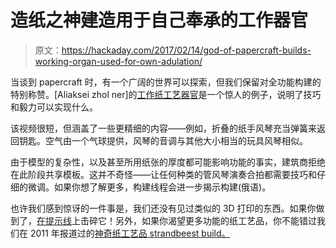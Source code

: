 # 造纸之神建造用于自己奉承的工作器官

> 原文：<https://hackaday.com/2017/02/14/god-of-papercraft-builds-working-organ-used-for-own-adulation/>

当谈到 papercraft 时，有一个广阔的世界可以探索，但我们保留对全功能构建的特别称赞。[Aliaksei zhol ner]的[工作纸工艺器官](https://www.youtube.com/watch?v=6cD1NPvRNLQ)是一个惊人的例子，说明了技巧和毅力可以实现什么。

该视频很短，但涵盖了一些更精细的内容——例如，折叠的纸手风琴充当弹簧来返回钥匙。空气由一个气球提供，风琴的音调与其他大小相当的玩具风琴相似。

由于模型的复杂性，以及甚至所用纸张的厚度都可能影响功能的事实，建筑商拒绝在此阶段共享模板。这并不奇怪——让任何种类的管风琴演奏合拍都需要技巧和仔细的微调。如果你想了解更多，构建线程会进一步揭示构建(俄语)。

也许我们感到惊讶的一件事是，我们还没有见过类似的 3D 打印的东西。如果你做到了，[在提示线](https://hackaday.com/submit-a-tip/)上击碎它！另外，如果你渴望更多功能的纸工艺品，你不能错过我们在 2011 年报道过的[神奇纸工艺品 strandbeest build。](http://hackaday.com/2011/05/01/papercraft-strandbeest-is-a-great-rainy-day-project/)